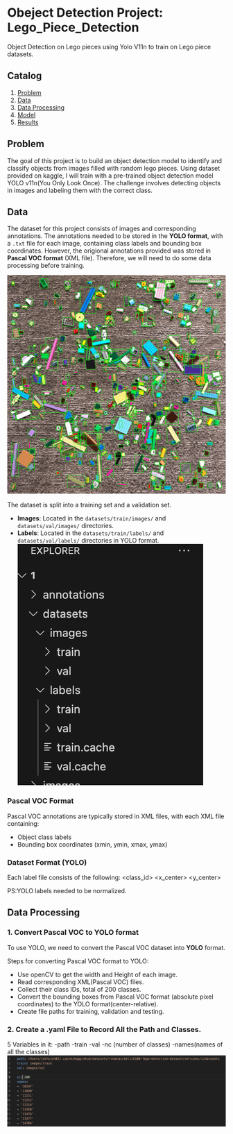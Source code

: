 # Obeject Detection Project: Lego_Piece_Detection
Object Detection on Lego pieces using Yolo V11n to train on Lego piece datasets.


## Catalog
1. [Problem](#problem)
2. [Data](#data)
3. [Data Processing](#data-processing)
4. [Model](#model)
5. [Results](#results)

## Problem

The goal of this project is to build an object detection model to identify and classify objects from images filled with random lego pieces. Using dataset provided on kaggle, I will train with a pre-trained object detection model YOLO v11n(You Only Look Once). The challenge involves detecting objects in images and labeling them with the correct class.

## Data

The dataset for this project consists of images and corresponding annotations. The annotations needed to be stored in the **YOLO format**, with a `.txt` file for each image, containing class labels and bounding box coordinates. However, the origional annotations provided was stored in **Pascal VOC format** (XML file). Therefore, we will need to do some data processing before training.  

![](images/demo_1.jpg)


The dataset is split into a training set and a validation set.

- **Images**: Located in the `datasets/train/images/` and `datasets/val/images/` directories.
- **Labels**: Located in the `datasets/train/labels/` and `datasets/val/labels/` directories in YOLO format.
![dataset_example](images/datasets_example.png)

### Pascal VOC Format
Pascal VOC annotations are typically stored in XML files, with each XML file containing:
- Object class labels
- Bounding box coordinates (xmin, ymin, xmax, ymax)

### Dataset Format (YOLO)
Each label file consists of the following:
<class_id> <x_center> <y_center> <width> <height>

PS:YOLO labels needed to be normalized. 


## Data Processing

### 1. Convert Pascal VOC to YOLO format

To use YOLO, we need to convert the Pascal VOC dataset into **YOLO** format. 

Steps for converting Pascal VOC format to YOLO:
- Use openCV to get the width and Height of each image. 
- Read corresponding XML(Pascal VOC) files.
- Collect their class IDs, total of 200 classes.
- Convert the bounding boxes from Pascal VOC format (absolute pixel coordinates) to the YOLO format(center-relative).
- Create file paths for training, validation and testing.

### 2. Create a .yaml File to Record All the Path and Classes.

5 Variables in it:
-path
-train
-val
-nc (number of classes)
-names(names of all the classes)
![](images/yaml_file_example.png)






